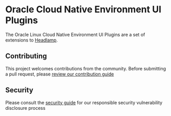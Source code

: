 # Oracle Cloud Native Environment UI Plugins

The Oracle Linux Cloud Native Environment UI Plugins are a set of extensions
to [Headlamp](https://github.com/oracle-cne/headlamp).

## Contributing

This project welcomes contributions from the community. Before submitting a pull request, please [review our contribution guide](./CONTRIBUTING.md)

## Security

Please consult the [security guide](./SECURITY.md) for our responsible security vulnerability disclosure process
